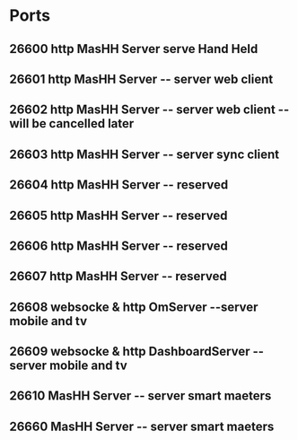 # Ports
## 26600 http MasHH Server serve Hand Held
## 26601 http MasHH Server -- server web client 
## 26602 http MasHH Server  -- server web client -- will be cancelled later
## 26603 http MasHH Server  -- server sync client
## 26604 http MasHH Server  -- reserved
## 26605 http MasHH Server  -- reserved
## 26606 http MasHH Server  -- reserved
## 26607 http MasHH Server  -- reserved
## 26608 websocke & http OmServer --server mobile and tv
## 26609 websocke & http DashboardServer --server mobile and tv
## 26610 MasHH Server  -- server smart maeters 
## 26660 MasHH Server  -- server smart maeters
